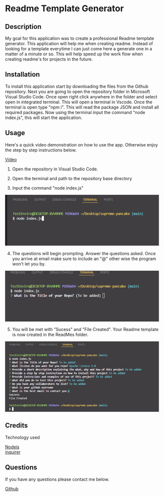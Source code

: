 
  # Readme Template Generator
  

## Description
  
My goal for this application was to create a professional Readme template generator.  This application will help me when creating readme.  Instead of looking for a template everytime I can just come here a generate one in a matter of a minute or so.  This will help speed up the work flow when creating readme's for projects in the future.

## Installation
  
To install this application start by downloading the files from the Github repository.  Next you are going to open the repository folder in Microsoft Visual Studio Code.  Once open right click anywhere in the folder and select open in integrated terminal.  This will open a terminal in Vscode.  Once the terminal is open type "npm i".  This will read the package JSON and install all required packages.  Now using the terminal input the command "node index.js", this will start the application.
  
## Usage

Here's a quick video demonstration on how to use the app.  Otherwise enjoy the step by step instructions below.

[Video](https://drive.google.com/file/d/1P_GkuKPTlY7eSUNznlC73I1PbsaIAreU/view?usp=sharing)

1. Open the repository in Visual Studio Code.


2. Open the terminal and path to the repository base directory


3. Input the command "node index.js"

![Node Index.js](/assets/images/start_command.png)


4. The questions will begin prompting.  Answer the questions asked.  Once you arrive at email make sure to include an "@" other wise the program won't let you by.

![Start of prompts](/assets/images/start_of_prompts.png)

5. You will be met with "Sucess" and "File Created".  Your Readme template is now created in the ReadMes folder.

![End of program](/assets/images/end_of_prompts.png)

## Credits

Technology used

[Nodejs](https://nodejs.org/en)\
[inquirer](https://www.npmjs.com/package/inquirer)

## Questions

If you have any questions please contact me below.

[Github](https://github.com/jakerasmusson)

